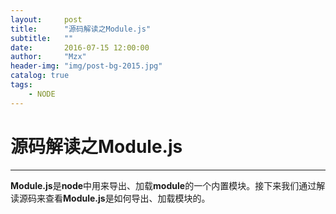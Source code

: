 ```yaml
---
layout:     post
title:      "源码解读之Module.js"
subtitle:   ""
date:       2016-07-15 12:00:00
author:     "Mzx"
header-img: "img/post-bg-2015.jpg"
catalog: true
tags:
    - NODE
---
```



# 源码解读之**Module.js**
----
**Module.js**是**node**中用来导出、加载**module**的一个内置模块。接下来我们通过解读源码来查看**Module.js**是如何导出、加载模块的。